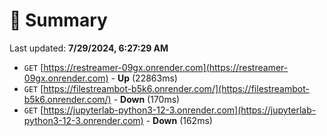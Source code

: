 # 📖 Summary
Last updated: **7/29/2024, 6:27:29 AM**

- `GET` [https://restreamer-09gx.onrender.com](https://restreamer-09gx.onrender.com) - **Up** (22863ms)
- `GET` [https://filestreambot-b5k6.onrender.com/](https://filestreambot-b5k6.onrender.com/) - **Down** (170ms)
- `GET` [https://jupyterlab-python3-12-3.onrender.com](https://jupyterlab-python3-12-3.onrender.com) - **Down** (162ms)
